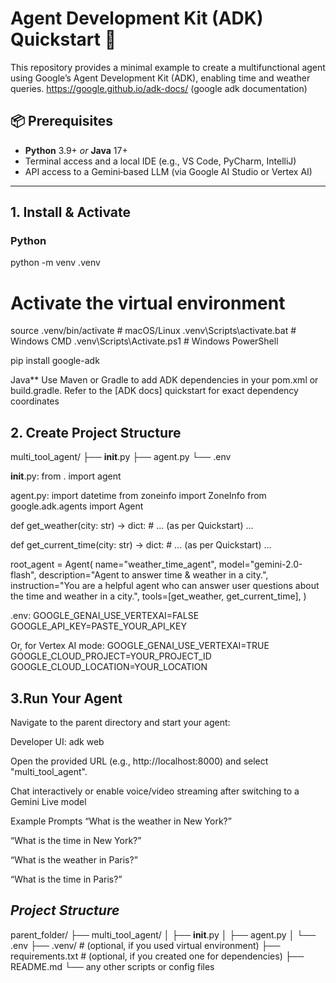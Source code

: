 # Agent Development Kit (ADK) Quickstart 🧠

This repository provides a minimal example to create a multifunctional agent using Google’s Agent Development Kit (ADK), enabling time and weather queries.
https://google.github.io/adk-docs/ (google adk documentation)

## 📦 Prerequisites

- **Python** 3.9+ *or* **Java** 17+  
- Terminal access and a local IDE (e.g., VS Code, PyCharm, IntelliJ)  
- API access to a Gemini‑based LLM (via Google AI Studio or Vertex AI)

---

## 1. Install & Activate

### Python


python -m venv .venv
# Activate the virtual environment
source .venv/bin/activate           # macOS/Linux
.venv\Scripts\activate.bat          # Windows CMD
.venv\Scripts\Activate.ps1          # Windows PowerShell

pip install google-adk

Java**
Use Maven or Gradle to add ADK dependencies in your pom.xml or build.gradle.
Refer to the [ADK docs] quickstart for exact dependency coordinates

## 2. Create Project Structure
multi_tool_agent/
├── __init__.py
├── agent.py
└── .env

__init__.py:
from . import agent

agent.py: import datetime
from zoneinfo import ZoneInfo
from google.adk.agents import Agent

def get_weather(city: str) -> dict:
    # ... (as per Quickstart)
    ...

def get_current_time(city: str) -> dict:
    # ... (as per Quickstart)
    ...

root_agent = Agent(
    name="weather_time_agent",
    model="gemini-2.0-flash",
    description="Agent to answer time & weather in a city.",
    instruction="You are a helpful agent who can answer user questions about the time and weather in a city.",
    tools=[get_weather, get_current_time],
)

.env: 
GOOGLE_GENAI_USE_VERTEXAI=FALSE
GOOGLE_API_KEY=PASTE_YOUR_API_KEY

Or, for Vertex AI mode:
GOOGLE_GENAI_USE_VERTEXAI=TRUE
GOOGLE_CLOUD_PROJECT=YOUR_PROJECT_ID
GOOGLE_CLOUD_LOCATION=YOUR_LOCATION

## 3.Run Your Agent
Navigate to the parent directory and start your agent:

Developer UI:
adk web

Open the provided URL (e.g., http://localhost:8000) and select "multi_tool_agent".

Chat interactively or enable voice/video streaming after switching to a Gemini Live model

Example Prompts
“What is the weather in New York?”

“What is the time in New York?”

“What is the weather in Paris?”

“What is the time in Paris?”

## *Project Structure*
parent_folder/
├── multi_tool_agent/
│   ├── __init__.py
│   ├── agent.py
│   └── .env
├── .venv/                 # (optional, if you used virtual environment)
├── requirements.txt       # (optional, if you created one for dependencies)
├── README.md
└── any other scripts or config files


